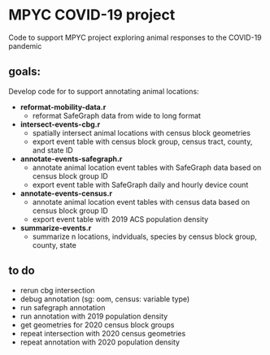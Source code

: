 # MPYC COVID-19 project

Code to support MPYC project exploring animal responses to the COVID-19 pandemic

## goals:
Develop code for to support annotating animal locations:
* **reformat-mobility-data.r** 
  * reformat SafeGraph data from wide to long format
* **intersect-events-cbg.r**
  * spatially intersect animal locations with census block geometries
  * export event table with census block group, census tract, county, and state ID
* **annotate-events-safegraph.r**
  * annotate animal location event tables with SafeGraph data based on census block group ID
  * export event table with SafeGraph daily and hourly device count
* **annotate-events-census.r**
  * annotate animal location event tables with census data based on census block group ID
  * export event table with 2019 ACS population density
* **summarize-events.r**
  * summarize n locations, indviduals, species by census block group, county, state

## to do
* rerun cbg intersection
* debug annotation (sg: oom, census: variable type)
* run safegraph annotation
* run annotation with 2019 population density
* get geometries for 2020 census block groups
* repeat intersection with 2020 census geometries
* repeat annotation with 2020 population density
